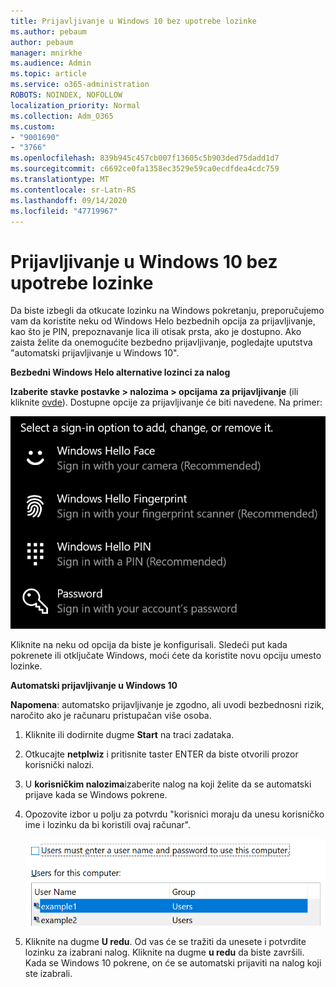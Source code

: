 ```yaml
---
title: Prijavljivanje u Windows 10 bez upotrebe lozinke
ms.author: pebaum
author: pebaum
manager: mnirkhe
ms.audience: Admin
ms.topic: article
ms.service: o365-administration
ROBOTS: NOINDEX, NOFOLLOW
localization_priority: Normal
ms.collection: Adm_O365
ms.custom:
- "9001690"
- "3766"
ms.openlocfilehash: 839b945c457cb007f13605c5b903ded75dadd1d7
ms.sourcegitcommit: c6692ce0fa1358ec3529e59ca0ecdfdea4cdc759
ms.translationtype: MT
ms.contentlocale: sr-Latn-RS
ms.lasthandoff: 09/14/2020
ms.locfileid: "47719967"
---
```

# <a name="sign-in-to-windows-10-without-using-a-password"></a>Prijavljivanje u Windows 10 bez upotrebe lozinke

Da biste izbegli da otkucate lozinku na Windows pokretanju, preporučujemo vam da koristite neku od Windows Helo bezbednih opcija za prijavljivanje, kao što je PIN, prepoznavanje lica ili otisak prsta, ako je dostupno. Ako zaista želite da onemogućite bezbedno prijavljivanje, pogledajte uputstva "automatski prijavljivanje u Windows 10".

**Bezbedni Windows Helo alternative lozinci za nalog**

**Izaberite stavke postavke > nalozima > opcijama za prijavljivanje** (ili kliknite [ovde](ms-settings:signinoptions?activationSource=GetHelp)). Dostupne opcije za prijavljivanje će biti navedene. Na primer:

![Opcije prijavljivanja.](media/sign-in-options.png)

Kliknite na neku od opcija da biste je konfigurisali. Sledeći put kada pokrenete ili otključate Windows, moći ćete da koristite novu opciju umesto lozinke. 

**Automatski prijavljivanje u Windows 10**

**Napomena**: automatsko prijavljivanje je zgodno, ali uvodi bezbednosni rizik, naročito ako je računaru pristupačan više osoba. 

1. Kliknite ili dodirnite dugme **Start** na traci zadataka.

2. Otkucajte **netplwiz** i pritisnite taster ENTER da biste otvorili prozor korisnički nalozi.

3. U **korisničkim nalozima**izaberite nalog na koji želite da se automatski prijave kada se Windows pokrene.

4. Opozovite izbor u polju za potvrdu "korisnici moraju da unesu korisničko ime i lozinku da bi koristili ovaj računar".

    ![Korisnici moraju da unesu opciju korisničkog imena i lozinke.](media/users-must-enter-username.png)

5. Kliknite na dugme **U redu**. Od vas će se tražiti da unesete i potvrdite lozinku za izabrani nalog. Kliknite na dugme **u redu** da biste završili. Kada se Windows 10 pokrene, on će se automatski prijaviti na nalog koji ste izabrali.
